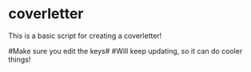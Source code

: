 # coverletter
This is a basic script for creating a coverletter!

#Make sure you edit the keys#
#Will keep updating, so it can do cooler things! 
